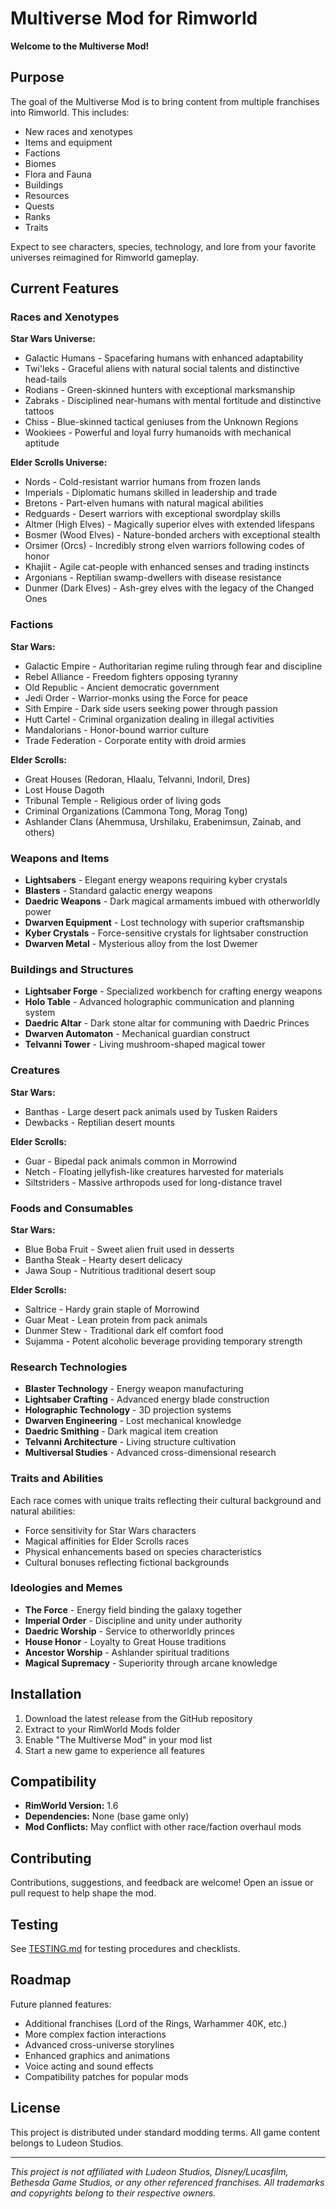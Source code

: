 # Multiverse Mod for Rimworld

**Welcome to the Multiverse Mod!**

## Purpose

The goal of the Multiverse Mod is to bring content from multiple franchises into Rimworld. This includes:

- New races and xenotypes
- Items and equipment
- Factions
- Biomes
- Flora and Fauna
- Buildings
- Resources
- Quests
- Ranks
- Traits

Expect to see characters, species, technology, and lore from your favorite universes reimagined for Rimworld gameplay.

## Current Features

### Races and Xenotypes
**Star Wars Universe:**
- Galactic Humans - Spacefaring humans with enhanced adaptability
- Twi'leks - Graceful aliens with natural social talents and distinctive head-tails
- Rodians - Green-skinned hunters with exceptional marksmanship
- Zabraks - Disciplined near-humans with mental fortitude and distinctive tattoos
- Chiss - Blue-skinned tactical geniuses from the Unknown Regions
- Wookiees - Powerful and loyal furry humanoids with mechanical aptitude

**Elder Scrolls Universe:**
- Nords - Cold-resistant warrior humans from frozen lands
- Imperials - Diplomatic humans skilled in leadership and trade
- Bretons - Part-elven humans with natural magical abilities
- Redguards - Desert warriors with exceptional swordplay skills
- Altmer (High Elves) - Magically superior elves with extended lifespans
- Bosmer (Wood Elves) - Nature-bonded archers with exceptional stealth
- Orsimer (Orcs) - Incredibly strong elven warriors following codes of honor
- Khajiit - Agile cat-people with enhanced senses and trading instincts
- Argonians - Reptilian swamp-dwellers with disease resistance
- Dunmer (Dark Elves) - Ash-grey elves with the legacy of the Changed Ones

### Factions
**Star Wars:**
- Galactic Empire - Authoritarian regime ruling through fear and discipline
- Rebel Alliance - Freedom fighters opposing tyranny
- Old Republic - Ancient democratic government
- Jedi Order - Warrior-monks using the Force for peace
- Sith Empire - Dark side users seeking power through passion
- Hutt Cartel - Criminal organization dealing in illegal activities
- Mandalorians - Honor-bound warrior culture
- Trade Federation - Corporate entity with droid armies

**Elder Scrolls:**
- Great Houses (Redoran, Hlaalu, Telvanni, Indoril, Dres)
- Lost House Dagoth
- Tribunal Temple - Religious order of living gods
- Criminal Organizations (Cammona Tong, Morag Tong)
- Ashlander Clans (Ahemmusa, Urshilaku, Erabenimsun, Zainab, and others)

### Weapons and Items
- **Lightsabers** - Elegant energy weapons requiring kyber crystals
- **Blasters** - Standard galactic energy weapons
- **Daedric Weapons** - Dark magical armaments imbued with otherworldly power
- **Dwarven Equipment** - Lost technology with superior craftsmanship
- **Kyber Crystals** - Force-sensitive crystals for lightsaber construction
- **Dwarven Metal** - Mysterious alloy from the lost Dwemer

### Buildings and Structures
- **Lightsaber Forge** - Specialized workbench for crafting energy weapons
- **Holo Table** - Advanced holographic communication and planning system
- **Daedric Altar** - Dark stone altar for communing with Daedric Princes
- **Dwarven Automaton** - Mechanical guardian construct
- **Telvanni Tower** - Living mushroom-shaped magical tower

### Creatures
**Star Wars:**
- Banthas - Large desert pack animals used by Tusken Raiders
- Dewbacks - Reptilian desert mounts

**Elder Scrolls:**
- Guar - Bipedal pack animals common in Morrowind
- Netch - Floating jellyfish-like creatures harvested for materials
- Siltstriders - Massive arthropods used for long-distance travel

### Foods and Consumables
**Star Wars:**
- Blue Boba Fruit - Sweet alien fruit used in desserts
- Bantha Steak - Hearty desert delicacy
- Jawa Soup - Nutritious traditional desert soup

**Elder Scrolls:**
- Saltrice - Hardy grain staple of Morrowind
- Guar Meat - Lean protein from pack animals
- Dunmer Stew - Traditional dark elf comfort food
- Sujamma - Potent alcoholic beverage providing temporary strength

### Research Technologies
- **Blaster Technology** - Energy weapon manufacturing
- **Lightsaber Crafting** - Advanced energy blade construction
- **Holographic Technology** - 3D projection systems
- **Dwarven Engineering** - Lost mechanical knowledge
- **Daedric Smithing** - Dark magical item creation
- **Telvanni Architecture** - Living structure cultivation
- **Multiversal Studies** - Advanced cross-dimensional research

### Traits and Abilities
Each race comes with unique traits reflecting their cultural background and natural abilities:
- Force sensitivity for Star Wars characters
- Magical affinities for Elder Scrolls races
- Physical enhancements based on species characteristics
- Cultural bonuses reflecting fictional backgrounds

### Ideologies and Memes
- **The Force** - Energy field binding the galaxy together
- **Imperial Order** - Discipline and unity under authority
- **Daedric Worship** - Service to otherworldly princes
- **House Honor** - Loyalty to Great House traditions
- **Ancestor Worship** - Ashlander spiritual traditions
- **Magical Supremacy** - Superiority through arcane knowledge

## Installation

1. Download the latest release from the GitHub repository
2. Extract to your RimWorld Mods folder
3. Enable "The Multiverse Mod" in your mod list
4. Start a new game to experience all features

## Compatibility

- **RimWorld Version:** 1.6
- **Dependencies:** None (base game only)
- **Mod Conflicts:** May conflict with other race/faction overhaul mods

## Contributing

Contributions, suggestions, and feedback are welcome! Open an issue or pull request to help shape the mod.

## Testing

See [TESTING.md](TESTING.md) for testing procedures and checklists.

## Roadmap

Future planned features:
- Additional franchises (Lord of the Rings, Warhammer 40K, etc.)
- More complex faction interactions
- Advanced cross-universe storylines
- Enhanced graphics and animations
- Voice acting and sound effects
- Compatibility patches for popular mods

## License

This project is distributed under standard modding terms. All game content belongs to Ludeon Studios.

---

*This project is not affiliated with Ludeon Studios, Disney/Lucasfilm, Bethesda Game Studios, or any other referenced franchises. All trademarks and copyrights belong to their respective owners.*
